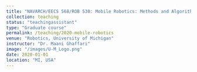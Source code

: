 ```yaml
---
title: "NAVARCH/EECS 568/ROB 530: Mobile Robotics: Methods and Algorithms"
collection: teaching
status: "teachingassistant"
type: "Graduate course"
permalink: /teaching/2020-mobile-robotics
venue: "Robotics, University of Michigan"
instructor: "Dr. Maani Ghaffari"
image: "/images/U-M_Logo.png"
date: 2020-01-01
location: "MI, USA"
---
```

<!-- I was a graduate student instructor (GSI) for ROB 530: Mobile Robotics. In this course, we cover theory and application of probabilistic techniques for autonomous mobile robotics. Topics include Bayesian filtering; stochastic representations of the environment; motion and sensor models for mobile robots; algorithms for mapping, localization; application to autonomous marine, ground, and air vehicles. -->